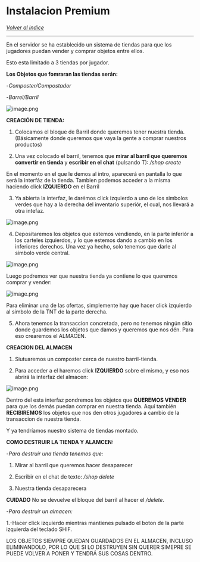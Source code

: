 # Instalacion Premium

[*Volver al indice*](https://github.com/rudahee/SE-Guides/blob/main/Indice.md)

---

En el servidor se ha establecido un sistema de tiendas para que los jugadores puedan vender y comprar objetos entre ellos.

Esto esta limitado a 3 tiendas por jugador.

**Los Objetos que fomraran las tiendas serán:**

-*Composter/Compostador*

-*Barrel/Barril*

![image.png](https://imgur.com/My4qdXM.png)

**CREACIÓN DE TIENDA:**

1. Colocamos el bloque de Barril donde queremos tener nuestra tienda. (Básicamente donde queremos que vaya la gente a comprar nuestros productos)

2. Una vez colocado el barril, tenemos que **mirar al barril que queremos convertir en tienda** y **escribir en el chat** (pulsando T):  */shop create*

En el momento en el que le demos al intro, aparecerá en pantalla lo que será la interfáz de la tienda. Tambien podemos acceder a la misma haciendo click **IZQUIERDO** en el Barril

3. Ya abierta la interfaz, le darémos click izquierdo a uno de los simbolos verdes que hay a la derecha del inventario superiór, el cual, nos llevará a otra intefaz.

![image.png](https://imgur.com/frULY43.png)

4. Depositaremos los objetos que estemos vendiendo, en la parte inferiór a los carteles izquierdos, y lo que estemos dando a cambio en los inferiores derechos. Una vez ya hecho, solo tenemos que darle al simbolo verde central.


![image.png](https://imgur.com/ApmQY1h.png)

Luego podremos ver que nuestra tienda ya contiene lo que queremos comprar y vender:

![image.png](https://imgur.com/rvtTAYb.png)

Para eliminar una de las ofertas, simplemente hay que hacer click izquierdo al simbolo de la TNT de la parte derecha.

5. Ahora tenemos la transaccion concretada, pero no tenemos ningún sitio donde guardemos los objetos que damos y queremos que nos dén. Para eso crearemos el ALMACEN.

**CREACION DEL ALMACEN**

1. Siutuaremos un composter cerca de nuestro barril-tienda.

2. Para acceder a el haremos click **IZQUIERDO** sobre el mismo, y eso nos abrirá la interfaz del almacen:

![image.png](https://imgur.com/TUj0NLA.png)

Dentro del esta interfaz pondremos los objetos que **QUEREMOS VENDER** para que los demás puedan comprar en nuestra tienda. Aquí también **RECIBIREMOS** los objetos que nos den otros jugadores a cambio de la transaccion de nuestra tienda.

Y ya tendríamos nuestro sistema de tiendas montado.

**COMO DESTRUIR LA TIENDA Y ALAMCEN:**

-*Para destruir una tienda tenemos que:*

1. Mirar al barril que queremos hacer desaparecer

2. Escribir en el chat de texto: */shop delete*

3. Nuestra tienda desaparecera

**CUIDADO** No se devuelve el bloque del barril al hacer el */delete*.

-*Para destruir un almacen:*

1.-Hacer click izquierdo mientras mantienes pulsado el boton de la parte izquierda del teclado SHIF.

LOS OBJETOS SIEMPRE QUEDAN GUARDADOS EN EL ALMACEN, INCLUSO ELIMINANDOLO, POR LO QUE SI LO DESTRUYEN SIN QUERER SIMEPRE SE PUEDE VOLVER A PONER Y TENDRÁ SUS COSAS DENTRO.

